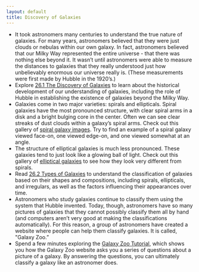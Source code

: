 ```yaml
---
layout: default
title: Discovery of Galaxies
---
```


- It took astronomers many centuries to understand the true nature of galaxies. For many years, astronomers believed that they were just clouds or nebulas within our own galaxy. In fact, astronomers believed that our Milky Way represented the entire universe - that there was nothing else beyond it. It wasn’t until astronomers were able to measure the distances to galaxies that they really understood just how unbelievably enormous our universe really is. (These measurements were first made by Hubble in the 1920’s.) 
- Explore [26.1 The Discovery of Galaxies](https://openstax.org/books/astronomy-2e/pages/26-1-the-discovery-of-galaxies) to learn about the historical development of our understanding of galaxies, including the role of Hubble in establishing the existence of galaxies beyond the Milky Way.
- Galaxies come in two major varieties: spirals and ellipticals. Spiral galaxies have the most pronounced structure, with clear spiral arms in a disk and a bright bulging core in the center. Often we can see clear streaks of dust clouds within a galaxy’s spiral arms. Check out this gallery of [spiral galaxy images](https://www.google.com/search?q=spiral+galaxy+HST&source=lnms&tbm=isch&sa=X&ved=0ahUKEwiq55u_6ZzeAhVj4IMKHe4EBBgQ_AUIDigB&biw=1920&bih=930). Try to find an example of a spiral galaxy viewed face-on, one viewed edge-on, and one viewed somewhat at an angle.
- The structure of elliptical galaxies is much less pronounced. These galaxies tend to just look like a glowing ball of light. Check out this gallery of [elliptical galaxies](https://www.google.com/search?biw=1920&bih=930&tbm=isch&sa=1&ei=ADfPW4gLjb2OBKOmvfgN&q=elliptical+galaxy+HST&oq=elliptical+galaxy+HST&gs_l=img.3...21211.23082..23566...0.0..0.113.855.11j1......0....1..gws-wiz-img.v6k1bF71ZPc) to see how they look very different from spirals.
- Read [26.2 Types of Galaxies](https://openstax.org/books/astronomy-2e/pages/26-2-types-of-galaxies) to understand the classification of galaxies based on their shapes and compositions, including spirals, ellipticals, and irregulars, as well as the factors influencing their appearances over time.
- Astronomers who study galaxies continue to classify them using the system that Hubble invented. Today, though, astronomers have so many pictures of galaxies that they cannot possibly classify them all by hand (and computers aren’t very good at making the classifications automatically). For this reason, a group of astronomers have created a website where people can help them classify galaxies. It is called, "Galaxy Zoo.”
- Spend a few minutes exploring the [Galaxy Zoo Tutorial](http://zoo1.galaxyzoo.org/Tutorial.aspx), which shows you how the Galaxy Zoo website asks you a series of questions about a picture of a galaxy. By answering the questions, you can ultimately classify a galaxy like an astronomer does. 

